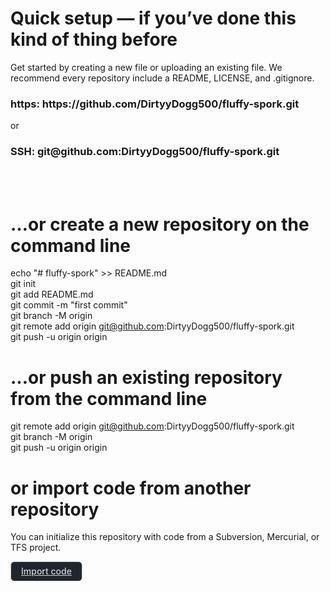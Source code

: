 
# Quick setup — if you’ve done this kind of thing before

Get started by creating a new file or uploading an existing file. We recommend every repository include a README, LICENSE, and .gitignore.

<h3><b>https:</b> https://github.com/DirtyyDogg500/fluffy-spork.git</h3>

or

<h3><b>SSH:</b> git@github.com:DirtyyDogg500/fluffy-spork.git</h3>

<br>
<br>

# …or create a new repository on the command line

echo "# fluffy-spork" >> README.md </br>
git init</br>
git add README.md</br>
git commit -m "first commit"</br>
git branch -M origin</br>
git remote add origin git@github.com:DirtyyDogg500/fluffy-spork.git</br>
git push -u origin origin</br>

# …or push an existing repository from the command line

git remote add origin git@github.com:DirtyyDogg500/fluffy-spork.git</br>
git branch -M origin</br>
git push -u origin origin</br>

# or import code from another repository

You can initialize this repository with code from a Subversion, Mercurial, or TFS project. </br>

<style>
  .btn_miauw {
    /* color: var(--color-btn-text); */
    /* background-color: var(--color-btn-bg); */
    /* box-shadow: var(--color-btn-shadow),var(--color-btn-inset-shadow); */
    color: #c9d1d9;
    background-color: #21262d;
    border-color: rgb(240 246 252 / 10%);
    box-shadow: rgba(0, 0, 0, 0) 0px 0px 0px 0px, rgba(0, 0, 0, 0) 0px 0px 0px 0px;
    transition: .2s cubic-bezier(0.3, 0, 0.5, 1);
    transition-property: color,background-color,border-color;
  }
  .btn-sm {
    padding: 3px 12px;
    font-size: 12px;
    line-height: 20px;
  }
  .btn_miauw {
    position: relative;
    display: inline-block;
    padding: 5px 16px;
    font-size: 14px;
    font-weight: 500;
    line-height: 20px;
    white-space: nowrap;
    vertical-align: middle;
    cursor: pointer;
    -webkit-user-select: none;
    user-select: none;
    border: 1px solid;
    border-radius: 6px;
    -webkit-appearance: none;
    -moz-appearance: none;
    appearance: none;
  }
</style>
<div>
  <a href="/DirtyyDogg500/fluffy-spork/import" class="btn_miauw btn-sm"> Import code </a>
</div>
